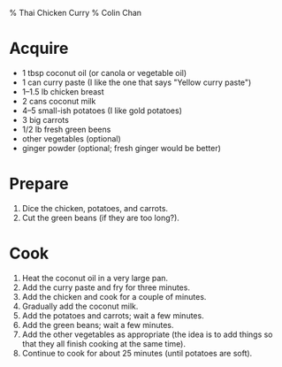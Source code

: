 % Thai Chicken Curry
% Colin Chan

# Acquire

*   1 tbsp coconut oil (or canola or vegetable oil)
*   1 can curry paste (I like the one that says "Yellow curry paste")
*   1–1.5 lb chicken breast
*   2 cans coconut milk
*   4–5 small-ish potatoes (I like gold potatoes)
*   3 big carrots
*   1/2 lb fresh green beens
*   other vegetables (optional)
*   ginger powder (optional; fresh ginger would be better)

# Prepare

1.  Dice the chicken, potatoes, and carrots.
2.  Cut the green beans (if they are too long?).

# Cook

1.  Heat the coconut oil in a very large pan.
2.  Add the curry paste and fry for three minutes.
3.  Add the chicken and cook for a couple of minutes.
4.  Gradually add the coconut milk.
5.  Add the potatoes and carrots; wait a few minutes.
6.  Add the green beans; wait a few minutes.
7.  Add the other vegetables as appropriate (the idea is to add things
    so that they all finish cooking at the same time).
5.  Continue to cook for about 25 minutes (until potatoes are soft).
